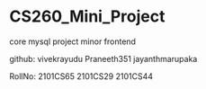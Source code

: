 # CS260_Mini_Project

core mysql project minor frontend


github: vivekrayudu Praneeth351 jayanthmarupaka


RollNo:  2101CS65    2101CS29      2101CS44
